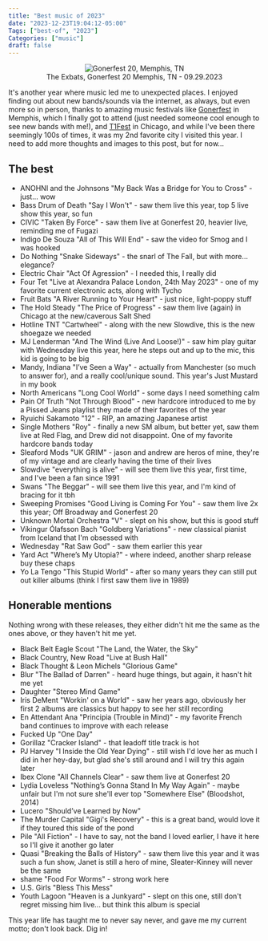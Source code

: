 ```yaml
---
title: "Best music of 2023"
date: "2023-12-23T19:04:12-05:00"
Tags: ["best-of", "2023"]
Categories: ["music"] 
draft: false
---
```

<div align="center">
	<figure>
		<img src="/2023/gonerfest.jpg" alt="Gonerfest 20, Memphis, TN">
		<figcaption>The Exbats, Gonerfest 20 Memphis, TN - 09.29.2023</figcaption>
	</figure>
</div>

It's another year where music led me to unexpected places. I enjoyed finding out about new bands/sounds via the internet, as always, but even more so in person, thanks to amazing music festivals like [Gonerfest](https://goner-records.com/pages/gonerfest) in Memphis, which I finally got to attend (just needed someone cool enough to see new bands with me!), and [T1Fest](https://t1fest.com/) in Chicago, and while I've been there seemingly 100s of times, it was my 2nd favorite city I visited this year. I need to add more thoughts and images to this post, but for now...

## The best

* ANOHNI and the Johnsons "My Back Was a Bridge for You to Cross" - just... wow
* Bass Drum of Death "Say I Won't" - saw them live this year, top 5 live show this year, so fun
* CIVIC "Taken By Force" - saw them live at Gonerfest 20, heavier live, reminding me of Fugazi
* Indigo De Souza "All of This Will End" - saw the video for Smog and I was hooked
* Do Nothing "Snake Sideways" - the snarl of The Fall, but with more... elegance?
* Electric Chair "Act Of Agression" - I needed this, I really did
* Four Tet "Live at Alexandra Palace London, 24th May 2023" - one of my favorite current electronic acts, along with Tycho
* Fruit Bats "A River Running to Your Heart" - just nice, light-poppy stuff
* The Hold Steady "The Price of Progress" - saw them live (again) in Chicago at the new/caverous Salt Shed
* Hotline TNT "Cartwheel" - along with the new Slowdive, this is the new shoegaze we needed
* MJ Lenderman "And The Wind (Live And Loose!)" - saw him play guitar with Wednesday live this year, here he steps out and up to the mic, this kid is going to be big
* Mandy, Indiana "I’ve Seen a Way" - actually from Manchester (so much to answer for), and a really cool/unique sound. This year's Just Mustard in my book
* North Americans "Long Cool World" - some days I need something calm
* Pain Of Truth "Not Through Blood" - new hardcore introduced to me by a Pissed Jeans playlist they made of their favorites of the year
* Ryuichi Sakamoto "12" - RIP, an amazing Japanese artist
* Single Mothers "Roy" - finally a new SM album, but better yet, saw them live at Red Flag, and Drew did not disappoint. One of my favorite hardcore bands today
* Sleaford Mods "UK GRIM" - jason and andrew are heros of mine, they're of my vintage and are clearly having the time of their lives
* Slowdive "everything is alive" - will see them live this year, first time, and I've been a fan since 1991
* Swans "The Beggar" - will see them live this year, and I'm kind of bracing for it tbh
* Sweeping Promises "Good Living is Coming For You" - saw them live 2x this year; Off Broadway and Gonerfest 20
* Unknown Mortal Orchestra "V" - slept on his show, but this is good stuff
* Víkingur Ólafsson Bach "Goldberg Variations" - new classical pianist from Iceland that I'm obsessed with
* Wednesday "Rat Saw God" - saw them earlier this year
* Yard Act  "Where’s My Utopia?" - where indeed, another sharp release buy these chaps
* Yo La Tengo "This Stupid World" - after so many years they can still put out killer albums (think I first saw them live in 1989)

## Honerable mentions

Nothing wrong with these releases, they either didn't hit me the same as the ones above, or they haven't hit me yet. 

* Black Belt Eagle Scout "The Land, the Water, the Sky"
* Black Country, New Road "Live at Bush Hall"
* Black Thought & Leon Michels "Glorious Game"
* Blur "The Ballad of Darren" - heard huge things, but again, it hasn't hit me yet
* Daughter "Stereo Mind Game"
* Iris DeMent "Workin' on a World" - saw her years ago, obviously her first 2 albums are classics but happy to see her still recording
* En Attendant Ana "Principia (Trouble in Mind)" - my favorite French band continues to improve with each release
* Fucked Up "One Day"
* Gorillaz "Cracker Island" - that leadoff title track is hot
* PJ Harvey "I Inside the Old Year Dying" - still wish I'd love her as much I did in her hey-day, but glad she's still around and I will try this again later
* Ibex Clone "All Channels Clear" - saw them live at Gonerfest 20
* Lydia Loveless "Nothing’s Gonna Stand In My Way Again" - maybe unfair but I'm not sure she'll ever top "Somewhere Else" (Bloodshot, 2014)
* Lucero "Should’ve Learned by Now"
* The Murder Capital "Gigi's Recovery" - this is a great band, would love it if they toured this side of the pond
* Pile "All Fiction" - I have to say, not the band I loved earlier, I have it here so I'll give it another go later
* Quasi "Breaking the Balls of History" - saw them live this year and it was such a fun show, Janet is still a hero of mine, Sleater-Kinney will never be the same
* shame "Food For Worms" - strong work here
* U.S. Girls "Bless This Mess"
* Youth Lagoon "Heaven is a Junkyard" - slept on this one, still don't regret missing him live... but think this album is special

This year life has taught me to never say never, and gave me my current motto; don't look back. Dig in!
